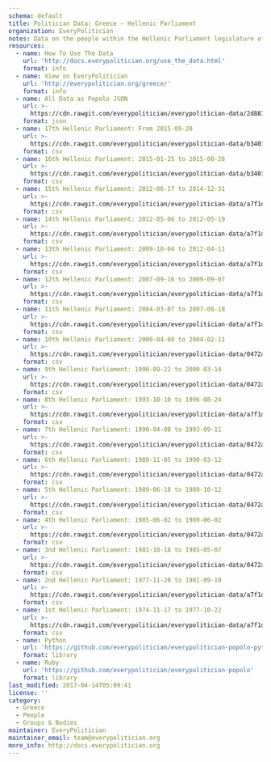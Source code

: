 ```yaml
---
schema: default
title: Politician Data: Greece — Hellenic Parliament
organization: EveryPolitician
notes: Data on the people within the Hellenic Parliament legislature of Greece.
resources:
  - name: How To Use The Data
    url: 'http://docs.everypolitician.org/use_the_data.html'
    format: info
  - name: View on EveryPolitician
    url: 'http://everypolitician.org/greece/'
    format: info
  - name: All Data as Popolo JSON
    url: >-
      https://cdn.rawgit.com/everypolitician/everypolitician-data/2d881fc9ba61ae33fa7d3024473d61d61abbc2cd/data/Greece/Parliament/ep-popolo-v1.0.json
    format: json
  - name: 17th Hellenic Parliament: From 2015-09-20
    url: >-
      https://cdn.rawgit.com/everypolitician/everypolitician-data/b3401dd722bec9bf1ef3125fa14f5d41bf523998/data/Greece/Parliament/term-17.csv
    format: csv
  - name: 16th Hellenic Parliament: 2015-01-25 to 2015-08-28
    url: >-
      https://cdn.rawgit.com/everypolitician/everypolitician-data/b3401dd722bec9bf1ef3125fa14f5d41bf523998/data/Greece/Parliament/term-16.csv
    format: csv
  - name: 15th Hellenic Parliament: 2012-06-17 to 2014-12-31
    url: >-
      https://cdn.rawgit.com/everypolitician/everypolitician-data/a7f1d86b2f2d3d37fc9830bb441f094f9c15c348/data/Greece/Parliament/term-15.csv
    format: csv
  - name: 14th Hellenic Parliament: 2012-05-06 to 2012-05-19
    url: >-
      https://cdn.rawgit.com/everypolitician/everypolitician-data/a7f1d86b2f2d3d37fc9830bb441f094f9c15c348/data/Greece/Parliament/term-14.csv
    format: csv
  - name: 13th Hellenic Parliament: 2009-10-04 to 2012-04-11
    url: >-
      https://cdn.rawgit.com/everypolitician/everypolitician-data/a7f1d86b2f2d3d37fc9830bb441f094f9c15c348/data/Greece/Parliament/term-13.csv
    format: csv
  - name: 12th Hellenic Parliament: 2007-09-16 to 2009-09-07
    url: >-
      https://cdn.rawgit.com/everypolitician/everypolitician-data/a7f1d86b2f2d3d37fc9830bb441f094f9c15c348/data/Greece/Parliament/term-12.csv
    format: csv
  - name: 11th Hellenic Parliament: 2004-03-07 to 2007-08-18
    url: >-
      https://cdn.rawgit.com/everypolitician/everypolitician-data/a7f1d86b2f2d3d37fc9830bb441f094f9c15c348/data/Greece/Parliament/term-11.csv
    format: csv
  - name: 10th Hellenic Parliament: 2000-04-09 to 2004-02-11
    url: >-
      https://cdn.rawgit.com/everypolitician/everypolitician-data/0472a424b131f309a8d03d3285a5d1f8516bf4ed/data/Greece/Parliament/term-10.csv
    format: csv
  - name: 9th Hellenic Parliament: 1996-09-22 to 2000-03-14
    url: >-
      https://cdn.rawgit.com/everypolitician/everypolitician-data/0472a424b131f309a8d03d3285a5d1f8516bf4ed/data/Greece/Parliament/term-9.csv
    format: csv
  - name: 8th Hellenic Parliament: 1993-10-10 to 1996-08-24
    url: >-
      https://cdn.rawgit.com/everypolitician/everypolitician-data/a7f1d86b2f2d3d37fc9830bb441f094f9c15c348/data/Greece/Parliament/term-8.csv
    format: csv
  - name: 7th Hellenic Parliament: 1990-04-08 to 1993-09-11
    url: >-
      https://cdn.rawgit.com/everypolitician/everypolitician-data/0472a424b131f309a8d03d3285a5d1f8516bf4ed/data/Greece/Parliament/term-7.csv
    format: csv
  - name: 6th Hellenic Parliament: 1989-11-05 to 1990-03-12
    url: >-
      https://cdn.rawgit.com/everypolitician/everypolitician-data/0472a424b131f309a8d03d3285a5d1f8516bf4ed/data/Greece/Parliament/term-6.csv
    format: csv
  - name: 5th Hellenic Parliament: 1989-06-18 to 1989-10-12
    url: >-
      https://cdn.rawgit.com/everypolitician/everypolitician-data/0472a424b131f309a8d03d3285a5d1f8516bf4ed/data/Greece/Parliament/term-5.csv
    format: csv
  - name: 4th Hellenic Parliament: 1985-06-02 to 1989-06-02
    url: >-
      https://cdn.rawgit.com/everypolitician/everypolitician-data/0472a424b131f309a8d03d3285a5d1f8516bf4ed/data/Greece/Parliament/term-4.csv
    format: csv
  - name: 3nd Hellenic Parliament: 1981-10-18 to 1985-05-07
    url: >-
      https://cdn.rawgit.com/everypolitician/everypolitician-data/0472a424b131f309a8d03d3285a5d1f8516bf4ed/data/Greece/Parliament/term-3.csv
    format: csv
  - name: 2nd Hellenic Parliament: 1977-11-20 to 1981-09-19
    url: >-
      https://cdn.rawgit.com/everypolitician/everypolitician-data/a7f1d86b2f2d3d37fc9830bb441f094f9c15c348/data/Greece/Parliament/term-2.csv
    format: csv
  - name: 1st Hellenic Parliament: 1974-11-17 to 1977-10-22
    url: >-
      https://cdn.rawgit.com/everypolitician/everypolitician-data/a7f1d86b2f2d3d37fc9830bb441f094f9c15c348/data/Greece/Parliament/term-1.csv
    format: csv
  - name: Python
    url: 'https://github.com/everypolitician/everypolitician-popolo-python'
    format: library
  - name: Ruby
    url: 'https://github.com/everypolitician/everypolitician-popolo'
    format: library
last_modified: 2017-04-14T05:09:41
license: ''
category:
  - Greece
  - People
  - Groups & Bodies
maintainer: EveryPolitician
maintainer_email: team@everypolitician.org
more_info: http://docs.everypolitician.org
---
```

